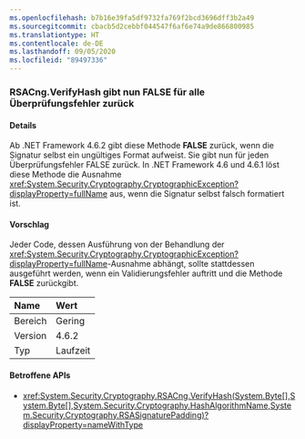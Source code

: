 ```yaml
---
ms.openlocfilehash: b7b16e39fa5df9732fa769f2bcd3696dff3b2a49
ms.sourcegitcommit: cbacb5d2cebbf044547f6af6e74a9de866800985
ms.translationtype: HT
ms.contentlocale: de-DE
ms.lasthandoff: 09/05/2020
ms.locfileid: "89497336"
---
```

### <a name="rsacngverifyhash-now-returns-false-for-any-verification-failure"></a>RSACng.VerifyHash gibt nun FALSE für alle Überprüfungsfehler zurück

#### <a name="details"></a>Details

Ab .NET Framework 4.6.2 gibt diese Methode **FALSE** zurück, wenn die Signatur selbst ein ungültiges Format aufweist. Sie gibt nun für jeden Überprüfungsfehler FALSE zurück. In .NET Framework 4.6 und 4.6.1 löst diese Methode die Ausnahme <xref:System.Security.Cryptography.CryptographicException?displayProperty=fullName> aus, wenn die Signatur selbst falsch formatiert ist.

#### <a name="suggestion"></a>Vorschlag

Jeder Code, dessen Ausführung von der Behandlung der <xref:System.Security.Cryptography.CryptographicException?displayProperty=fullName>-Ausnahme abhängt, sollte stattdessen ausgeführt werden, wenn ein Validierungsfehler auftritt und die Methode **FALSE** zurückgibt.

| Name    | Wert       |
|:--------|:------------|
| Bereich   |Gering|
|Version|4.6.2|
|Typ|Laufzeit|

#### <a name="affected-apis"></a>Betroffene APIs

- <xref:System.Security.Cryptography.RSACng.VerifyHash(System.Byte[],System.Byte[],System.Security.Cryptography.HashAlgorithmName,System.Security.Cryptography.RSASignaturePadding)?displayProperty=nameWithType>

<!--

#### Affected APIs

- `M:System.Security.Cryptography.RSACng.VerifyHash(System.Byte[],System.Byte[],System.Security.Cryptography.HashAlgorithmName,System.Security.Cryptography.RSASignaturePadding)`

-->

